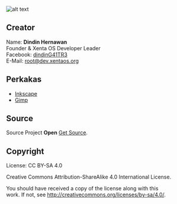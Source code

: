 ![alt text][logo]

[logo]: https://raw.githubusercontent.com/xentaos/kesenian/master/project/promotion/software/libreoffice/promotion_software_barner_web_libreoffice_xenta_os_art.png "promotion_software_barner_web_libreoffice_xenta_os_art"
## Creator
Name: **Dindin Hernawan**  
Founder & Xenta OS Developer Leader  
Facebook: [dindinG41TR3](https://facebook.com/dindinG41TR3)   
E-Mail: <root@dev.xentaos.org>  

## Perkakas
 * [Inkscape](https://inkscape.org/)  
 * [Gimp](https://www.gimp.org/)  

## Source
Source Project **Open** [Get Source](https://github.com/xentaos/kesenian/tree/master/project/promotion/software/libreoffice/source).

## Copyright
License: CC BY-SA 4.0  

Creative Commons Attribution-ShareAlike 4.0 International License.  

You should have received a copy of the license along with this  
work. If not, see <http://creativecommons.org/licenses/by-sa/4.0/>.  
